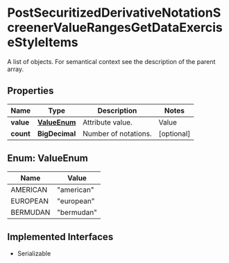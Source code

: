 

# PostSecuritizedDerivativeNotationScreenerValueRangesGetDataExerciseStyleItems

A list of objects. For semantical context see the description of the parent array.

## Properties

Name | Type | Description | Notes
------------ | ------------- | ------------- | -------------
**value** | [**ValueEnum**](#ValueEnum) | Attribute value. | Value | Description | | --- | --- | | american | An American-style securitized derivative can be exercised anytime during its life. | | european | An European-style securitized derivative can be exercised at maturity only. | | bermudan | A Bermudan-style securitized derivative can be exercised only on predetermined dates . |   |  [optional]
**count** | **BigDecimal** | Number of notations. |  [optional]



## Enum: ValueEnum

Name | Value
---- | -----
AMERICAN | &quot;american&quot;
EUROPEAN | &quot;european&quot;
BERMUDAN | &quot;bermudan&quot;


## Implemented Interfaces

* Serializable


